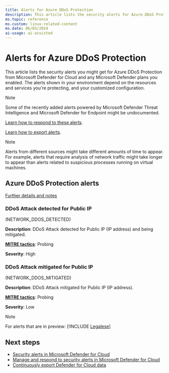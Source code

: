 ```yaml
---
title: Alerts for Azure DDoS Protection
description: This article lists the security alerts for Azure DDoS Protection visible in Microsoft Defender for Cloud.
ms.topic: reference
ms.custom: linux-related-content
ms.date: 06/03/2024
ai-usage: ai-assisted
---
```


# Alerts for Azure DDoS Protection

This article lists the security alerts you might get for Azure DDoS Protection from Microsoft Defender for Cloud and any Microsoft Defender plans you enabled. The alerts shown in your environment depend on the resources and services you're protecting, and your customized configuration.  

> [!NOTE]
> Some of the recently added alerts powered by Microsoft Defender Threat Intelligence and Microsoft Defender for Endpoint might be undocumented.

[Learn how to respond to these alerts](manage-respond-alerts.md).

[Learn how to export alerts](continuous-export.md).

> [!NOTE]
> Alerts from different sources might take different amounts of time to appear. For example, alerts that require analysis of network traffic might take longer to appear than alerts related to suspicious processes running on virtual machines.

## Azure DDoS Protection alerts

[Further details and notes](other-threat-protections.md#azure-ddos)

### **DDoS Attack detected for Public IP**

(NETWORK_DDOS_DETECTED)

**Description**: DDoS Attack detected for Public IP (IP address) and being mitigated.

**[MITRE tactics](alerts-reference.md#mitre-attck-tactics)**: Probing

**Severity**: High

### **DDoS Attack mitigated for Public IP**

(NETWORK_DDOS_MITIGATED)

**Description**: DDoS Attack mitigated for Public IP (IP address).

**[MITRE tactics](alerts-reference.md#mitre-attck-tactics)**: Probing

**Severity**: Low

> [!NOTE]
> For alerts that are in preview: [!INCLUDE [Legalese](./includes/defender-for-cloud-preview-legal-text.md)]

## Next steps

- [Security alerts in Microsoft Defender for Cloud](alerts-overview.md)
- [Manage and respond to security alerts in Microsoft Defender for Cloud](manage-respond-alerts.md)
- [Continuously export Defender for Cloud data](continuous-export.md)
